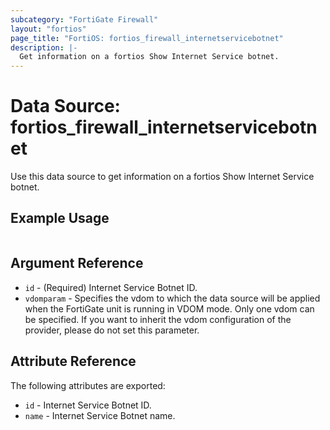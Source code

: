 ```yaml
---
subcategory: "FortiGate Firewall"
layout: "fortios"
page_title: "FortiOS: fortios_firewall_internetservicebotnet"
description: |-
  Get information on a fortios Show Internet Service botnet.
---
```


# Data Source: fortios_firewall_internetservicebotnet
Use this data source to get information on a fortios Show Internet Service botnet.


## Example Usage

```hcl

```

## Argument Reference

* `id` - (Required) Internet Service Botnet ID.
* `vdomparam` - Specifies the vdom to which the data source will be applied when the FortiGate unit is running in VDOM mode. Only one vdom can be specified. If you want to inherit the vdom configuration of the provider, please do not set this parameter.

## Attribute Reference

The following attributes are exported:

* `id` - Internet Service Botnet ID.
* `name` - Internet Service Botnet name.
